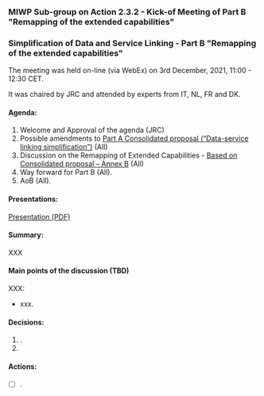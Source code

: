 ### MIWP Sub-group on Action 2.3.2 - Kick-of Meeting of Part B "Remapping of the extended capabilities" 

### Simplification of Data and Service Linking - Part B "Remapping of the extended capabilities" 

The meeting was held on-line (via WebEx) on 3rd December, 2021, 11:00 - 12:30 CET.

It was chaired by JRC and attended by experts from IT, NL, FR and DK.

#### Agenda:

1. Welcome and Approval of the agenda (JRC)
2. Possible amendments to [Part A Consolidated proposal (“Data-service linking simplification”)](https://github.com/INSPIRE-MIF/gp-data-service-linking-simplification/blob/main/proposals/JRC/ds-linking-simplification-good-practice.md) (All)
3. Discussion on the Remapping of Extended Capabilities - [Based on Consolidated proposal – Annex B](https://github.com/INSPIRE-MIF/gp-data-service-linking-simplification/blob/main/proposals/JRC/ds-linking-simplification-good-practice.md#annex-b) (All)
4. Way forward for Part B (All).
5. AoB (All).

#### Presentations:

[Presentation (PDF)](https://github.com/jescriu/gp-data-service-linking-simplification/blob/main/meetings/2021-12-03/20211203_MIWP_Sub-group_2.3.2_Simplification_Kick-off_Part_B.pdf)

#### Summary:

XXX

#### Main points of the discussion (TBD) ####

XXX:
* xxx. 

#### Decisions:

1. .
2. 

#### Actions:

- [ ] .
